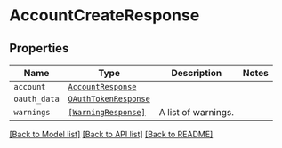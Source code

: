 # AccountCreateResponse



## Properties
Name | Type | Description | Notes
------------ | ------------- | ------------- | -------------
| `account` | [```AccountResponse```](AccountResponse.md) |    |  |
| `oauth_data` | [```OAuthTokenResponse```](OAuthTokenResponse.md) |    |  |
| `warnings` | [```[WarningResponse]```](WarningResponse.md) |  A list of warnings.  |  |

[[Back to Model list]](../README.md#documentation-for-models) [[Back to API list]](../README.md#documentation-for-api-endpoints) [[Back to README]](../README.md)


